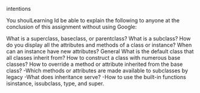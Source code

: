 intentions

You shoulLearning Id be able to explain the following to anyone at the conclusion of this assignment without using Google:


What is a superclass, baseclass, or parentclass? What is a subclass? How do you display all the attributes and methods of a class or instance? When can an instance have new attributes? General What is the default class that all classes inherit from? How to construct a class with numerous base classes? How to override a method or attribute inherited from the base class? -Which methods or attributes are made available to subclasses by legacy -What does inheritance serve? -How to use the built-in functions isinstance, issubclass, type, and super.
